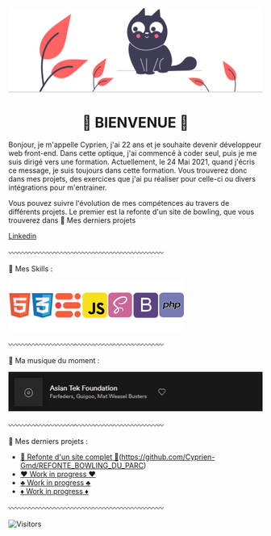 ![Cover](https://github.com/Cyprien-Gmd/Cyprien-Gmd/blob/main/img/undraw_Playful_cat_re_bxiu.svg)

<h1 align="center">🔰 BIENVENUE 🔰</h1>

Bonjour, je m'appelle Cyprien, j'ai 22 ans et je souhaite devenir développeur web front-end. 
Dans cette optique, j'ai commencé à coder seul, puis je me suis dirigé vers une formation. 
Actuellement, le 24 Mai 2021, quand j'écris ce message, je suis toujours dans cette formation.
Vous trouverez donc dans mes projets, des exercices que j'ai pu réaliser pour celle-ci ou divers intégrations pour m'entrainer.

Vous pouvez suivre l'évolution de mes compétences au travers de différents projets. Le premier est la refonte d'un site de bowling, que vous trouverez dans 🔗 Mes derniers projets

[Linkedin](https://www.linkedin.com/in/cyprien-germond-b993271b7/) 

〰〰〰〰〰〰〰〰〰〰〰〰〰〰〰〰〰〰〰〰〰〰

🔗 Mes Skills : 
 
![image](https://github.com/Cyprien-Gmd/Cyprien-Gmd/blob/main/img/mes%20skills.png)

〰〰〰〰〰〰〰〰〰〰〰〰〰〰〰〰〰〰〰〰〰〰

🔗 Ma musique du moment : 

[![Spotify](https://github.com/Cyprien-Gmd/Cyprien-Gmd/blob/main/img/son%20du%20moment.png)](https://open.spotify.com/track/0vIEuJgEaRRtW43zTICknu?si=78ba227f688b48cb)

〰〰〰〰〰〰〰〰〰〰〰〰〰〰〰〰〰〰〰〰〰〰

🔗 Mes derniers projets : 


<!-- BLOG-POST-LIST:START -->
- [🎳 Refonte d'un site complet 🎳](https://bowlingduparc.netlify.app/)(https://github.com/Cyprien-Gmd/REFONTE_BOWLING_DU_PARC)
- [♥ Work in progress ♥]()
- [♣ Work in progress ♣]()
- [♦ Work in progress ♦]()
<!-- BLOG-POST-LIST:END -->


〰〰〰〰〰〰〰〰〰〰〰〰〰〰〰〰〰〰〰〰〰〰

![Visitors](https://visitor-badge.laobi.icu/badge?page_id=Cyprien-Gmd)
